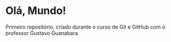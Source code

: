 # Olá, Mundo!
 Primeiro repositório, criado durante o curso de Git e GitHub com o professor Gustavo Guanabara
